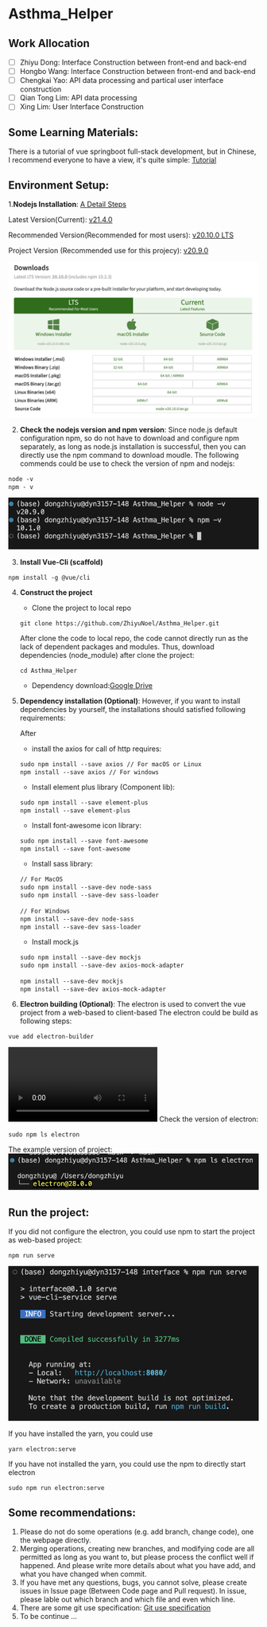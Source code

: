 # Asthma_Helper

## Work Allocation
- [ ] Zhiyu Dong: Interface Construction between front-end and back-end
- [ ] Hongbo Wang: Interface Construction between front-end and back-end
- [ ] Chengkai Yao: API data processing and partical user interface construction
- [ ] Qian Tong Lim: API data processing
- [ ] Xing Lim: User Interface Construction

## Some Learning Materials:
There is a tutorial of vue springboot full-stack development, but in Chinese, I recommend everyone to have a view, it's quite simple:
[Tutorial](https://www.cnblogs.com/GoodHelper/p/8430422.html)

## Environment Setup:

1.**Nodejs Installation**: [A Detail Steps](https://blog.csdn.net/ZHANGYANG_1109/article/details/121229581)

Latest Version(Current): [v21.4.0](https://nodejs.org/en)

Recommended Version(Recommended for most users): [v20.10.0 LTS](https://nodejs.org/en/download)

Project Version (Recommended use for this projecy): [v20.9.0](https://nodejs.org/en/blog/release/v20.9.0)

![Example page](images_MD/download_page.png)

2. **Check the nodejs version and npm version**:
Since node.js default configuration npm, so do not have to download and configure npm separately, as long as node.js installation is successful, then you can directly use the npm command to download moudle.
The following commends could be use to check the version of npm and nodejs:
```
node -v
npm - v
```
![version check result](images_MD/version_check.png)

3. **Install Vue-Cli (scaffold)**
```
npm install -g @vue/cli
```

4. **Construct the project**
    - Clone the project to local repo
    ```
    git clone https://github.com/ZhiyuNoel/Asthma_Helper.git
    ```
    After clone the code to local repo, the code cannot directly run as the lack of dependent packages and modules. Thus, download dependencies (node_module) after clone the project:
    ```
    cd Asthma_Helper
    ```
    - Dependency download:[Google Drive](https://drive.google.com/drive/folders/1TW9JJ3D9O6ctM_kChVQl8tpSerUVHDTB?usp=share_link)

5. **Dependency installation (Optional)**: 
    However, if you want to install dependencies by yourself, the installations should satisfied following requirements:

    After 
    - install the axios for call of http requires:
    ```
    sudo npm install --save axios // For macOS or Linux
    npm install --save axios // For windows
    ```

    - Install element plus library (Component lib):
    ```
    sudo npm install --save element-plus
    npm install --save element-plus
    ```

    - Install font-awesome icon library:
    ```
    sudo npm install --save font-awesome
    npm install --save font-awesome
    ```

    - Install sass library:
    ```
    // For MacOS
    sudo npm install --save-dev node-sass
    sudo npm install --save-dev sass-loader

    // For Windows
    npm install --save-dev node-sass
    npm install --save-dev sass-loader
    ```

    - Install mock.js
    ```
    sudo npm install --save-dev mockjs
    sudo npm install --save-dev axios-mock-adapter

    npm install --save-dev mockjs
    npm install --save-dev axios-mock-adapter
    ```

6. **Electron building (Optional)**:
The electron is used to convert the vue project from a web-based to client-based
The electron could be build as following steps:
```
vue add electron-builder
```
![The example_video](images_MD/example_video.mp4)
Check the version of electron:
```
sudo npm ls electron
```

The example version of project:
![](images_MD/electron_version.png)

## Run the project:
If you did not configure the electron, you could use npm to start the project as web-based project:
```
npm run serve
```
![Running result](images_MD/npm_run.png)

If you have installed the yarn, you could use 
```
yarn electron:serve
```

If you have not installed the yarn, you could use the npm to directly start electron
```
sudo npm run electron:serve
```

## Some recommendations:
1. Please do not do some operations (e.g. add branch, change code), one the webpage directly.
2. Merging operations, creating new branches, and modifying code are all permitted as long as you want to, but please process the conflict well if happened. And please write more details about what you have add, and what you have changed when commit.
3. If you have met any questions, bugs, you cannot solve, please create issues in Issue page (Between Code page and Pull request). In issue, please lable out which branch and which file and even which line.
4. There are some git use specification: [Git use specification](Gituse.md)
4. To be continue ...

